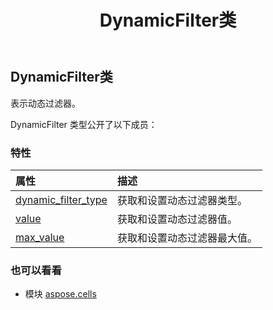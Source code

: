 ﻿---
title: DynamicFilter类
second_title: Aspose.Cells for Python via .NET API 参考资料
description:
type: docs
weight: 510
url: /zh/python-net/aspose.cells/dynamicfilter/
is_root: false
---
##  DynamicFilter类
表示动态过滤器。



DynamicFilter 类型公开了以下成员：

### 特性
|属性|描述|
| :- | :- |
| [dynamic_filter_type](/cells/zh/python-net/aspose.cells/dynamicfilter/dynamic_filter_type) |获取和设置动态过滤器类型。|
| [value](/cells/zh/python-net/aspose.cells/dynamicfilter/value) |获取和设置动态过滤器值。|
| [max_value](/cells/zh/python-net/aspose.cells/dynamicfilter/max_value) |获取和设置动态过滤器最大值。|



### 也可以看看
* 模块 [aspose.cells](..)
